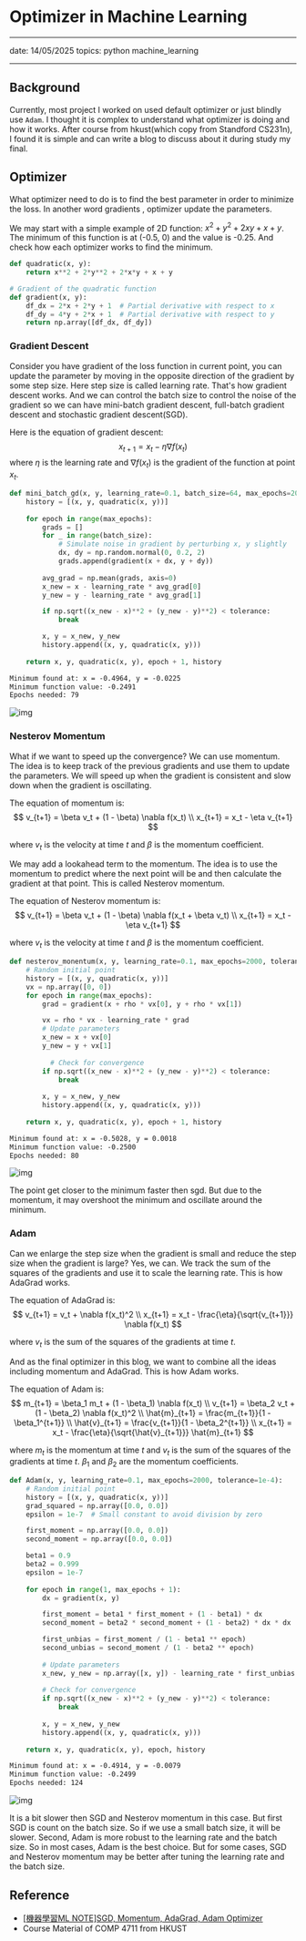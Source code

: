 # Optimizer in Machine Learning

---

date: 14/05/2025
topics: python machine_learning

---

## Background

Currently, most project I worked on used default optimizer or just blindly use `Adam`. I thought it is complex to understand what optimizer is doing and how it works. After course from hkust(which copy from Standford CS231n), I found it is simple and can write a blog to discuss about it during study my final.

## Optimizer

What optimizer need to do is to find the best parameter in order to minimize the loss. In another word gradients , optimizer update the parameters. 

We may start with a simple example of 2D function: $x^2 + y^2 + 2xy + x + y$. The minimum of this function is at (-0.5, 0) and the value is -0.25. And check how each optimizer works to find the minimum.

```py
def quadratic(x, y):
    return x**2 + 2*y**2 + 2*x*y + x + y

# Gradient of the quadratic function
def gradient(x, y):
    df_dx = 2*x + 2*y + 1  # Partial derivative with respect to x
    df_dy = 4*y + 2*x + 1  # Partial derivative with respect to y
    return np.array([df_dx, df_dy])
```

### Gradient Descent

Consider you have gradient of the loss function in current point, you can update the parameter by moving in the opposite direction of the gradient by some step size. Here step size is called learning rate. That's how gradient descent works. And we can control the batch size to control the noise of the gradient so we can have mini-batch gradient descent, full-batch gradient descent and stochastic gradient descent(SGD).

Here is the equation of gradient descent:
$$
x_{t+1} = x_t - \eta \nabla f(x_t)
$$
where $\eta$ is the learning rate and $\nabla f(x_t)$ is the gradient of the function at point $x_t$.

```py
def mini_batch_gd(x, y, learning_rate=0.1, batch_size=64, max_epochs=2000, tolerance=1e-4):
    history = [(x, y, quadratic(x, y))]
    
    for epoch in range(max_epochs):
        grads = []
        for _ in range(batch_size):
            # Simulate noise in gradient by perturbing x, y slightly
            dx, dy = np.random.normal(0, 0.2, 2)
            grads.append(gradient(x + dx, y + dy))
        
        avg_grad = np.mean(grads, axis=0)
        x_new = x - learning_rate * avg_grad[0]
        y_new = y - learning_rate * avg_grad[1]

        if np.sqrt((x_new - x)**2 + (y_new - y)**2) < tolerance:
            break

        x, y = x_new, y_new
        history.append((x, y, quadratic(x, y)))
    
    return x, y, quadratic(x, y), epoch + 1, history
```

```txt
Minimum found at: x = -0.4964, y = -0.0225
Minimum function value: -0.2491
Epochs needed: 79
```

![img](../../public/blog/Optimizer%20in%20Machine%20Learning/image.png)

### Nesterov Momentum

What if we want to speed up the convergence? We can use momentum. The idea is to keep track of the previous gradients and use them to update the parameters. We will speed up when the gradient is consistent and slow down when the gradient is oscillating. 

The equation of momentum is:
$$
v_{t+1} = \beta v_t + (1 - \beta) \nabla f(x_t) \\
x_{t+1} = x_t - \eta v_{t+1}
$$

where $v_t$ is the velocity at time $t$ and $\beta$ is the momentum coefficient. 

We may add a lookahead term to the momentum. The idea is to use the momentum to predict where the next point will be and then calculate the gradient at that point. This is called Nesterov momentum.

The equation of Nesterov momentum is:
$$
v_{t+1} = \beta v_t + (1 - \beta) \nabla f(x_t + \beta v_t) \\
x_{t+1} = x_t - \eta v_{t+1}
$$

where $v_t$ is the velocity at time $t$ and $\beta$ is the momentum coefficient. 

```py
def nesterov_monentum(x, y, learning_rate=0.1, max_epochs=2000, tolerance=1e-4, rho=0.9):
    # Random initial point
    history = [(x, y, quadratic(x, y))]
    vx = np.array([0, 0])
    for epoch in range(max_epochs):
        grad = gradient(x + rho * vx[0], y + rho * vx[1])

        vx = rho * vx - learning_rate * grad
        # Update parameters
        x_new = x + vx[0]
        y_new = y + vx[1]
          
          # Check for convergence
        if np.sqrt((x_new - x)**2 + (y_new - y)**2) < tolerance:
            break
              
        x, y = x_new, y_new
        history.append((x, y, quadratic(x, y)))
    
    return x, y, quadratic(x, y), epoch + 1, history
```

```txt
Minimum found at: x = -0.5028, y = 0.0018
Minimum function value: -0.2500
Epochs needed: 80
```

![img](../../public/blog/Optimizer%20in%20Machine%20Learning/image-1.png)

The point get closer to the minimum faster then sgd. But due to the momentum, it may overshoot the minimum and oscillate around the minimum.

### Adam

Can we enlarge the step size when the gradient is small and reduce the step size when the gradient is large? Yes, we can. We track the sum of the squares of the gradients and use it to scale the learning rate. This is how AdaGrad works.

The equation of AdaGrad is:
$$
v_{t+1} = v_t + \nabla f(x_t)^2 \\
x_{t+1} = x_t - \frac{\eta}{\sqrt{v_{t+1}}} \nabla f(x_t)
$$

where $v_t$ is the sum of the squares of the gradients at time $t$.

And as the final optimizer in this blog, we want to combine all the ideas including momentum and AdaGrad. This is how Adam works.

The equation of Adam is:
$$
m_{t+1} = \beta_1 m_t + (1 - \beta_1) \nabla f(x_t) \\
v_{t+1} = \beta_2 v_t + (1 - \beta_2) \nabla f(x_t)^2 \\
\hat{m}_{t+1} = \frac{m_{t+1}}{1 - \beta_1^{t+1}} \\
\hat{v}_{t+1} = \frac{v_{t+1}}{1 - \beta_2^{t+1}} \\
x_{t+1} = x_t - \frac{\eta}{\sqrt{\hat{v}_{t+1}}} \hat{m}_{t+1}
$$

where $m_t$ is the momentum at time $t$ and $v_t$ is the sum of the squares of the gradients at time $t$. $\beta_1$ and $\beta_2$ are the momentum coefficients. 

```py
def Adam(x, y, learning_rate=0.1, max_epochs=2000, tolerance=1e-4):
    # Random initial point
    history = [(x, y, quadratic(x, y))]
    grad_squared = np.array([0.0, 0.0])
    epsilon = 1e-7  # Small constant to avoid division by zero

    first_moment = np.array([0.0, 0.0])
    second_moment = np.array([0.0, 0.0])

    beta1 = 0.9
    beta2 = 0.999
    epsilon = 1e-7
    
    for epoch in range(1, max_epochs + 1):
        dx = gradient(x, y)

        first_moment = beta1 * first_moment + (1 - beta1) * dx
        second_moment = beta2 * second_moment + (1 - beta2) * dx * dx

        first_unbias = first_moment / (1 - beta1 ** epoch)
        second_unbias = second_moment / (1 - beta2 ** epoch) 
        
        # Update parameters
        x_new, y_new = np.array([x, y]) - learning_rate * first_unbias / (np.sqrt(second_unbias) + epsilon)
          
        # Check for convergence
        if np.sqrt((x_new - x)**2 + (y_new - y)**2) < tolerance:
            break
              
        x, y = x_new, y_new
        history.append((x, y, quadratic(x, y)))
    
    return x, y, quadratic(x, y), epoch, history
```

```txt
Minimum found at: x = -0.4914, y = -0.0079
Minimum function value: -0.2499
Epochs needed: 124
```
![img](../../public/blog/Optimizer%20in%20Machine%20Learning/image-2.png)

It is a bit slower then SGD and Nesterov momentum in this case. But first SGD is count on the batch size. So if we use a small batch size, it will be slower. Second, Adam is more robust to the learning rate and the batch size. So in most cases, Adam is the best choice. But for some cases, SGD and Nesterov momentum may be better after tuning the learning rate and the batch size.

## Reference

- [[機器學習ML NOTE]SGD, Momentum, AdaGrad, Adam Optimizer](https://medium.com/%E9%9B%9E%E9%9B%9E%E8%88%87%E5%85%94%E5%85%94%E7%9A%84%E5%B7%A5%E7%A8%8B%E4%B8%96%E7%95%8C/%E6%A9%9F%E5%99%A8%E5%AD%B8%E7%BF%92ml-note-sgd-momentum-adagrad-adam-optimizer-f20568c968db)
- Course Material of COMP 4711 from HKUST



